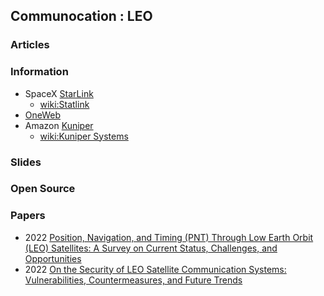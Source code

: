 ## Communocation : LEO


### Articles



### Information
- SpaceX [StarLink]()
	- [wiki:Statlink](https://en.wikipedia.org/wiki/Starlink)
- [OneWeb](https://oneweb.net/)
- Amazon [Kuniper]() 
	- [wiki:Kuniper Systems](https://en.wikipedia.org/wiki/Kuiper_Systems)


### Slides



### Open Source



### Papers
- 2022 [Position, Navigation, and Timing (PNT) Through Low Earth Orbit (LEO) Satellites: A Survey on Current Status, Challenges, and Opportunities](https://ieeexplore.ieee.org/stamp/stamp.jsp?tp=&arnumber=9840374)
- 2022 [On the Security of LEO Satellite Communication Systems: Vulnerabilities, Countermeasures, and Future Trends](https://arxiv.org/abs/2201.03063)


